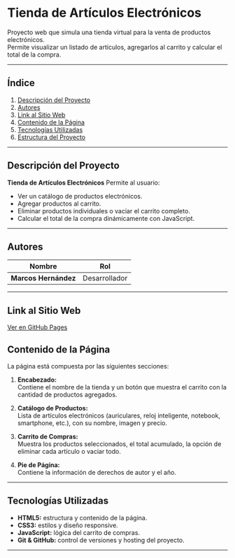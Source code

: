 # Tienda de Artículos Electrónicos

Proyecto web que simula una tienda virtual para la venta de productos electrónicos.  
Permite visualizar un listado de artículos, agregarlos al carrito y calcular el total de la compra.

---

## Índice
1. [Descripción del Proyecto](#-descripción-del-proyecto)
2. [Autores](#-autores)
3. [Link al Sitio Web](#-link-al-sitio-web)
4. [Contenido de la Página](#-contenido-de-la-página)
5. [Tecnologías Utilizadas](#-tecnologías-utilizadas)
6. [Estructura del Proyecto](#-estructura-del-proyecto)

---

## Descripción del Proyecto

**Tienda de Artículos Electrónicos** 
Permite al usuario:
- Ver un catálogo de productos electrónicos.
- Agregar productos al carrito.
- Eliminar productos individuales o vaciar el carrito completo.
- Calcular el total de la compra dinámicamente con JavaScript.


---

## Autores

| Nombre | Rol |
|--------|------|
| **Marcos Hernández** | Desarrollador |

---

##  Link al Sitio Web

 [Ver en GitHub Pages](https://marcoshernandez1.github.io/Proyecto.github.io/)  


## Contenido de la Página

La página está compuesta por las siguientes secciones:

1. **Encabezado:**  
   Contiene el nombre de la tienda y un botón que muestra el carrito con la cantidad de productos agregados.

2. **Catálogo de Productos:**  
   Lista de artículos electrónicos (auriculares, reloj inteligente, notebook, smartphone, etc.), con su nombre, imagen y precio.

3. **Carrito de Compras:**  
   Muestra los productos seleccionados, el total acumulado, la opción de eliminar cada artículo o vaciar todo.

4. **Pie de Página:**  
   Contiene la información de derechos de autor y el año.

---

## Tecnologías Utilizadas

- **HTML5:** estructura y contenido de la página.  
- **CSS3:** estilos y diseño responsive.  
- **JavaScript:** lógica del carrito de compras.  
- **Git & GitHub:** control de versiones y hosting del proyecto.  

---




